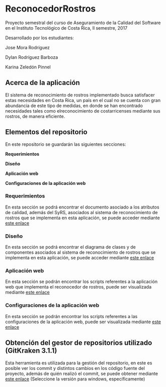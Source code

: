 # ReconocedorRostros
Proyecto semestral del curso de Aseguramiento de la Calidad del Software en el Instituto Tecnológico de Costa Rica, ll semestre, 2017
  
Desarrollado por los estudiantes:

Jose  Mora Rodríguez

Dylan Rodríguez Barboza

Karina Zeledón Pinnel

## Acerca de la aplicación
El sistema de reconocimiento de rostros implementado busca satisfacer estas necesidades en Costa Rica, un país en el cual no se cuenta con gran abundancia de este tipo de medidas, en donde se han encontrado necesidades tales como elreconocimiento de costarricenses mediante sus rostros, de manera eficiente. 
  
## Elementos del repositorio  

En este repositorio se guardarán las siguientes secciones:

**Requerimientos**

**Diseño**

**Aplicación web**

**Configuraciones de la aplicación web**

### Requerimientos
En esta sección se podrá encontrar el documento asociado a los atributos de calidad, además del SyRS, asociados al sistema de reconocimiento de rostros que se implementa en esta aplicación,  se puede acceder mediante [este enlace](https://github.com/dylanrodbar/ReconocedorRostros/tree/master/An%C3%A1lisis%20de%20requerimientos)

### Diseño 

En esta sección se podrá encontrar el diagrama de clases y de componentes asociados al sistema de reconocimiento de rostros que se implementa en esta aplicación, se puede acceder mediante [este enlace](https://github.com/dylanrodbar/ReconocedorRostros/tree/master/Dise%C3%B1o)

### Aplicación web

En esta sección se podrán encontrar los scripts referentes a la aplicación web que implementa el reconocedor de rostros, puede ser visualizada mediante  [este enlace](https://github.com/dylanrodbar/ReconocedorRostros/tree/master/reconocedor)

### Configuraciones de la aplicación web

En esta sección se podrán encontrar los scripts referentes a las configuraciones de la aplicación web, puede ser visualizada mediante  [este enlace](https://github.com/dylanrodbar/ReconocedorRostros/tree/master/ReconocedorRostrosA)

## Obtención del gestor de repositorios utilizado (GitKraken 3.1.1)

Esta herramienta es utilizada para la gestión del repositorio, en este es posible ver los commit y distintos cambios en los código fuente del proyecto, además de quién realizó el commit, se puede obtener mediante [este enlace](https://www.gitkraken.com/) (Seleccione la versión para windows, específicamente)

